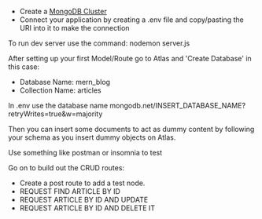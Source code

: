 - Create a [MongoDB Cluster](https://cloud.mongodb.com/)
- Connect your application by creating a .env file and copy/pasting the URI into it to make the connection

To run dev server use the command: nodemon server.js

After setting up your first Model/Route go to Atlas and 'Create Database' in this case:

- Database Name: mern_blog
- Collection Name: articles

In .env use the database name
mongodb.net/INSERT_DATABASE_NAME?retryWrites=true&w=majority

Then you can insert some documents to act as dummy content by following your schema as you insert dummy objects on Atlas.

Use something like postman or insomnia to test

Go on to build out the CRUD routes:

- Create a post route to add a test node.
- REQUEST FIND ARTICLE BY ID
- REQUEST ARTICLE BY ID AND UPDATE
- REQUEST ARTICLE BY ID AND DELETE IT
